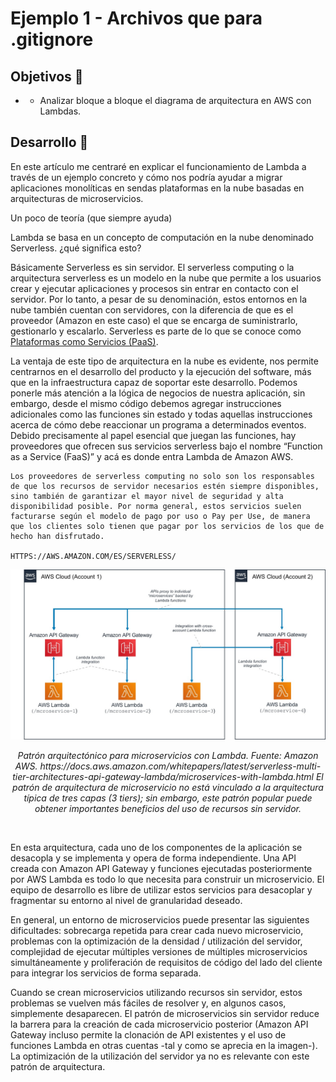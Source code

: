 # Ejemplo 1 - Archivos que para .gitignore

## Objetivos 🎯

* * Analizar bloque a bloque el diagrama de arquitectura en AWS con Lambdas.

## Desarrollo 📝

En este artículo me centraré en explicar el funcionamiento de Lambda a través de un ejemplo concreto y cómo nos podría ayudar a migrar aplicaciones monolíticas en sendas plataformas en la nube basadas en arquitecturas de microservicios.

Un poco de teoría (que siempre ayuda)

Lambda se basa en un concepto de computación en la nube denominado Serverless. ¿qué significa esto?

Básicamente Serverless es sin servidor. El serverless computing o la arquitectura serverless es un modelo en la nube que permite a los usuarios crear y ejecutar aplicaciones y procesos sin entrar en contacto con el servidor. Por lo tanto, a pesar de su denominación, estos entornos en la nube también cuentan con servidores, con la diferencia de que es el proveedor (Amazon en este caso) el que se encarga de suministrarlo, gestionarlo y escalarlo. Serverless es parte de lo que se conoce como [Plataformas como Servicios (PaaS)](https://azure.microsoft.com/es-es/overview/what-is-paas/).

La ventaja de este tipo de arquitectura en la nube es evidente, nos permite centrarnos en el desarrollo del producto y la ejecución del software, más que en la infraestructura capaz de soportar este desarrollo. Podemos ponerle más atención a la lógica de negocios de nuestra aplicación, sin embargo, desde el mismo código debemos agregar instrucciones adicionales como las funciones sin estado y todas aquellas instrucciones acerca de cómo debe reaccionar un programa a determinados eventos. Debido precisamente al papel esencial que juegan las funciones, hay proveedores que ofrecen sus servicios serverless bajo el nombre “Function as a Service (FaaS)” y acá es donde entra Lambda de Amazon AWS.

    Los proveedores de serverless computing no solo son los responsables de que los recursos de servidor necesarios estén siempre disponibles, sino también de garantizar el mayor nivel de seguridad y alta disponibilidad posible. Por norma general, estos servicios suelen facturarse según el modelo de pago por uso o Pay per Use, de manera que los clientes solo tienen que pagar por los servicios de los que de hecho han disfrutado.

    HTTPS://AWS.AMAZON.COM/ES/SERVERLESS/

<img src="../assets/aws-architecture-diagram-lambdas.jpg"  style="background-color: white">

<p align = "center"><i>
Patrón arquitectónico para microservicios con Lambda. Fuente: Amazon AWS. https://docs.aws.amazon.com/whitepapers/latest/serverless-multi-tier-architectures-api-gateway-lambda/microservices-with-lambda.html
El patrón de arquitectura de microservicio no está vinculado a la arquitectura típica de tres capas (3 tiers); sin embargo, este patrón popular puede obtener importantes beneficios del uso de recursos sin servidor.</i></p><br>

En esta arquitectura, cada uno de los componentes de la aplicación se desacopla y se implementa y opera de forma independiente. Una API creada con Amazon API Gateway y funciones ejecutadas posteriormente por AWS Lambda es todo lo que necesita para construir un microservicio. El equipo de desarrollo es libre de utilizar estos servicios para desacoplar y fragmentar su entorno al nivel de granularidad deseado.

En general, un entorno de microservicios puede presentar las siguientes dificultades: sobrecarga repetida para crear cada nuevo microservicio, problemas con la optimización de la densidad / utilización del servidor, complejidad de ejecutar múltiples versiones de múltiples microservicios simultáneamente y proliferación de requisitos de código del lado del cliente para integrar los servicios de forma separada.

Cuando se crean microservicios utilizando recursos sin servidor, estos problemas se vuelven más fáciles de resolver y, en algunos casos, simplemente desaparecen. El patrón de microservicios sin servidor reduce la barrera para la creación de cada microservicio posterior (Amazon API Gateway incluso permite la clonación de API existentes y el uso de funciones Lambda en otras cuentas -tal y como se aprecia en la imagen-). La optimización de la utilización del servidor ya no es relevante con este patrón de arquitectura.
